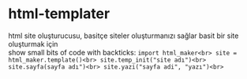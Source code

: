 # html-templater
html site oluşturucusu, basitçe siteler oluşturmanızı sağlar basit bir site oluşturmak için<br>
show small bits of code with backticks: `import html_maker<br>
site = html_maker.template()<br>
site.temp_init("site adı")<br>
site.sayfa(sayfa adı")<br>
site.yazi("sayfa adi", "yazı")<br>` 
